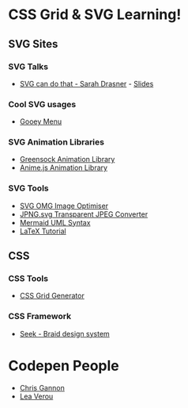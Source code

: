 # CSS Grid & SVG Learning!

## SVG Sites

### SVG Talks

- [SVG can do that - Sarah Drasner](https://youtu.be/dv2TvTXQ4FQ) - [Slides](http://slides.com/sdrasner/svg-can-do-that#/)

### Cool SVG usages

 - [Gooey Menu](https://codepen.io/lbebber/pen/LELBEo)

### SVG Animation Libraries

 - [Greensock Animation Library](https://greensock.com/)
 - [Anime.js Animation Library](https://animejs.com/)

### SVG Tools

- [SVG OMG Image Optimiser](https://jakearchibald.github.io/svgomg/)
- [JPNG.svg Transparent JPEG Converter](https://codepen.io/shshaw/pen/LVKEdv)
- [Mermaid UML Syntax](https://mermaid-js.github.io/mermaid/#/)
- [LaTeX Tutorial](http://meta.math.stackexchange.com/questions/5020/mathjax-basic-tutorial-and-quick-reference)

## CSS

### CSS Tools

- [CSS Grid Generator](https://cssgrid-generator.netlify.com/)

### CSS Framework

- [Seek - Braid design system](https://github.com/seek-oss/braid-design-system)


# Codepen People

 - [Chris Gannon](https://codepen.io/chrisgannon)
 - [Lea Verou](https://lea.verou.me/)

<!--stackedit_data:
eyJoaXN0b3J5IjpbMjA4MDc2Nzg0MywxNzA1MzgwMjYzLDEwNT
IzOTIxMTVdfQ==
-->